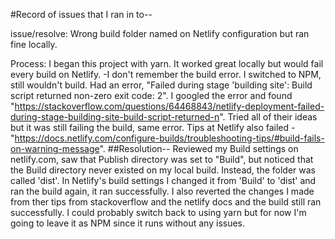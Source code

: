 #Record of issues that I ran in to--

issue/resolve:
Wrong build folder named on Netlify configuration but ran fine locally.

Process:
I began this project with yarn. It worked great locally but would fail every build on Netlify. -I don't remember the build error.
I switched to NPM, still wouldn't build. Had an error, "Failed during stage 'building site': Build script returned non-zero exit code: 2".
I googled the error and found "https://stackoverflow.com/questions/64468843/netlify-deployment-failed-during-stage-building-site-build-script-returned-n".
Tried all of their ideas but it was still failing the build, same error.
Tips at Netlify also failed - "https://docs.netlify.com/configure-builds/troubleshooting-tips/#build-fails-on-warning-message".
##Resolution--
Reviewed my Build settings on netlify.com, saw that Publish directory was set to "Build", but noticed that the Build directory never existed on my local build. Instead, the folder was called 'dist'.
In Netlify's build settings I changed it from 'Build' to 'dist' and ran the build again, it ran successfully. I also reverted the changes I made from ther tips
from stackoverflow and the netlify docs and the build still ran successfully.
I could probably switch back to using yarn but for now I'm going to leave it as NPM since it runs without any issues.
